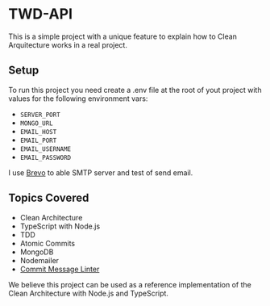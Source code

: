 # TWD-API

This is a simple project with a unique feature to explain how to Clean Arquitecture works in a real project.

## Setup
To run this project you need create a .env file at the root of yout project with values for the following environment vars:
* `SERVER_PORT`
* `MONGO_URL`
* `EMAIL_HOST`
* `EMAIL_PORT`
* `EMAIL_USERNAME`
* `EMAIL_PASSWORD`

I use [Brevo](https://www.brevo.com) to able SMTP server and test of send email.

## Topics Covered
* Clean Architecture
* TypeScript with Node.js
* TDD
* Atomic Commits
* MongoDB
* Nodemailer
* [Commit Message Linter](https://github.com/legend80s/git-commit-msg-linter)

We believe this project can be used as a reference implementation of the Clean Architecture with Node.js and TypeScript.